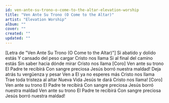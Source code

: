 ```yaml
---
id: ven-ante-su-trono-o-come-to-the-altar-elevation-worship
title: "Ven Ante Su Trono (O Come to the Altar)"
artist: "Elevation Worship"
album: ""
cover: ""
created: ""
updated: ""
---
```


[Letra de "Ven Ante Su Trono (O Come to the Altar)"]
Si abatido y dolido estás
Y cansado del peso cargar
Cristo nos llama
Si al final del camino estás
Sin saber hacia dónde mirar
Cristo nos llama
[Coro]
Ven ante su trono
El Padre te recibirá
Con sangre preciosa
Jesús borró nuestra maldad!
Deja atrás tu vergüenza y pesar
Ven a El ya no esperes más
Cristo nos llama
Trae toda tristeza al altar
Nueva Vida Jesús te dará
Cristo nos llama!
[Coro]
Ven ante su trono
El Padre te recibirá
Con sangre preciosa
Jesús borró nuestra maldad
Ven ante su trono
El Padre te recibirá
Con sangre preciosa
Jesús borró nuestra maldad!